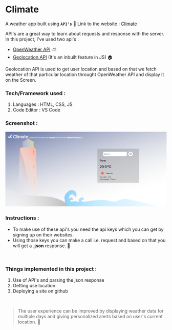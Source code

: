 # Climate
A weather app built using **` API's `** 🔗
Link to the website : [Climate](https://sumitmule.github.io/climate/)
<br>

API's are a great way to learn about requests and response with the server.
In this project, I've used two api's : 

 - [OpenWeather API](https://openweathermap.org/api) ⛅
 - [Geolocation API](https://www.w3.org/TR/geolocation/) (It's an inbuilt feature in JS) 🏠

Geolocation API is used to get user location and based on that we fetch weather of that particular location throught OpenWeather API and display it on the Screen.
<br>

### Tech/Framework used :

1. Languages : HTML, CSS, JS
2. Code Editor : VS Code

### Screenshot : 
<img src="https://github.com/sumitmule/climate/blob/main/image.png" width="800">

### Instructions :

- To make use of these api's you need the api keys which you can get by signing up on their websites. 
- Using those keys you can make a call i.e. request and based on that you will get a **.json** response. 📄
<br>

### Things implemented in this project :

1. Use of API's and parsing the json response
2. Getting use location
3. Deploying a site on github
<br>

> The user experience can be improved by displaying weather data for multiple days and giving personalized alerts based on user's current location. 🔔

